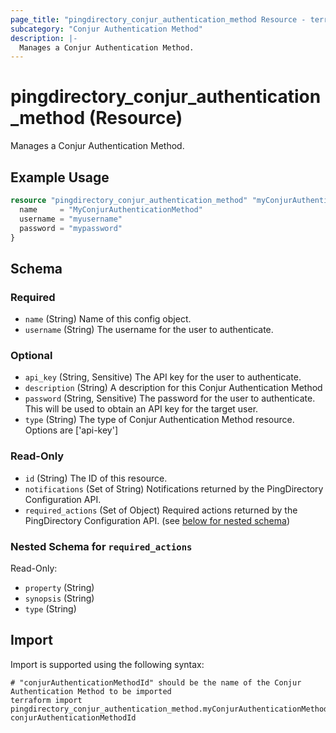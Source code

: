 ```yaml
---
page_title: "pingdirectory_conjur_authentication_method Resource - terraform-provider-pingdirectory"
subcategory: "Conjur Authentication Method"
description: |-
  Manages a Conjur Authentication Method.
---
```


# pingdirectory_conjur_authentication_method (Resource)

Manages a Conjur Authentication Method.

## Example Usage

```terraform
resource "pingdirectory_conjur_authentication_method" "myConjurAuthenticationMethod" {
  name     = "MyConjurAuthenticationMethod"
  username = "myusername"
  password = "mypassword"
}
```

<!-- schema generated by tfplugindocs -->
## Schema

### Required

- `name` (String) Name of this config object.
- `username` (String) The username for the user to authenticate.

### Optional

- `api_key` (String, Sensitive) The API key for the user to authenticate.
- `description` (String) A description for this Conjur Authentication Method
- `password` (String, Sensitive) The password for the user to authenticate. This will be used to obtain an API key for the target user.
- `type` (String) The type of Conjur Authentication Method resource. Options are ['api-key']

### Read-Only

- `id` (String) The ID of this resource.
- `notifications` (Set of String) Notifications returned by the PingDirectory Configuration API.
- `required_actions` (Set of Object) Required actions returned by the PingDirectory Configuration API. (see [below for nested schema](#nestedatt--required_actions))

<a id="nestedatt--required_actions"></a>
### Nested Schema for `required_actions`

Read-Only:

- `property` (String)
- `synopsis` (String)
- `type` (String)

## Import

Import is supported using the following syntax:

```shell
# "conjurAuthenticationMethodId" should be the name of the Conjur Authentication Method to be imported
terraform import pingdirectory_conjur_authentication_method.myConjurAuthenticationMethod conjurAuthenticationMethodId
```


